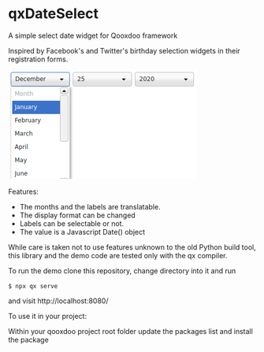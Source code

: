 # qxDateSelect
A simple select date widget for Qooxdoo framework

Inspired by Facebook's and Twitter's birthday selection widgets in their registration forms.

![how it looks](https://raw.githubusercontent.com/voger/qxDateSelect/main/screenshoots/screenshoot.png)

Features:

* The months and the labels are translatable.
* The display format can be changed
* Labels can be selectable or not.
* The value is a Javascript Date() object

While care is taken not to use features unknown to the old Python build tool, this library and
the demo code are tested only with the qx compiler.


To run the demo clone this repository, change directory into it and run

```console
$ npx qx serve
```

and visit http://localhost:8080/


To use it in your project:

Within your qooxdoo project root folder update the packages list and install the package

```console

```



